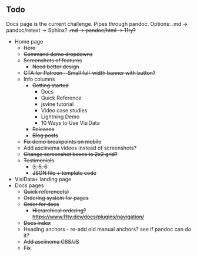## Todo

Docs page is the current challenge. Pipes through pandoc. 
Options:
.md -> pandoc/retext -> Sphinx?
~~.md -> pandoc/html -> 11ty?~~

* Home page
	- ~~Hero~~
	- ~~Command demo dropdowns~~
	- ~~Screenshots of features~~
		+ ~~Need better design~~
	- ~~CTA for Patreon - Small full-width banner with button?~~
	- Info columns
		+ ~~Getting started~~
			* Docs
			* Quick Reference
			* jsvine tutorial
			* Video case studies
			* Lightning Demo
			* 10 Ways to Use VisiData
		+ ~~Releases~~
		+ ~~Blog posts~~
	- ~~Fix demo breakpoints on mobile~~
	- Add asciinema videos instead of screenshots?
	- ~~Change screenshot boxes to 2x2 grid?~~
	- ~~Testimonials~~
		- ~~3, 5, 6~~
		- ~~JSON file + template code~~
* VisiData+ landing page
* Docs pages
	- ~~Quick reference(s)~~
	- ~~Ordering system for pages~~
	- ~~Order for docs~~
		- ~~Hierarchical ordering? https://www.11ty.dev/docs/plugins/navigation/~~
	- ~~Docs index~~
	- Heading anchors - re-add old manual anchors? see if pandoc can do it?
	- ~~Add asciinema CSS/JS~~
	- ~~Fix <title>~~
	- API build on 11ty build
* ~~Blog posts page~~
* ~~Releases post page~~
* ~~Credits page~~
* ~~Blog posts~~
* ~~Install page~~
* ~~Formats page~~
* ~~Privacy policy page~~
* General layout and design
	- Nav
		+ Search, potentially powered by Algolia
		+ ~~Hover effects for nav items~~
		+ ~~No-JS mobile menu~~
	- Footer
		+ ~~Sponsor logos above footer~~
			- ~~JSON file to make adding/removing sponsors easier~~
		+ Footer navigation links
		+ ~~Social icon(s) - Twitter, GitHub~~
	- Styling
		- ~~Change button hover effect~~
		- ~~Change primary color?~~
		- ~~Add dark mode~~
		- ~~Make white logo for dark mode~~